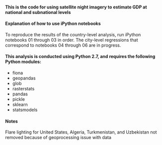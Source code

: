 #### This is the code for using satellite night imagery to estimate GDP at national and subnational levels

#### Explanation of how to use iPython notebooks
To reproduce the results of the country-level analysis, run iPython notebooks 01 through 03 in order. The city-level regressions that correspond to notebooks 04 through 06 are in progress.

#### This analysis is conducted using Python 2.7, and requires the following Python modules:
* fiona
* geopandas
* glob
* rasterstats
* pandas
* pickle
* sklearn
* statsmodels

#### Notes
Flare lighting for United States, Algeria, Turkmenistan, and Uzbekistan not removed because of geoprocessing issue with data


